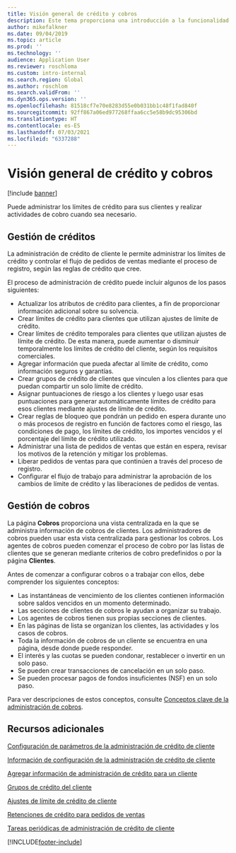 ```yaml
---
title: Visión general de crédito y cobros
description: Este tema proporciona una introducción a la funcionalidad de crédito y cobros.
author: mikefalkner
ms.date: 09/04/2019
ms.topic: article
ms.prod: ''
ms.technology: ''
audience: Application User
ms.reviewer: roschloma
ms.custom: intro-internal
ms.search.region: Global
ms.author: roschlom
ms.search.validFrom: ''
ms.dyn365.ops.version: ''
ms.openlocfilehash: 81518cf7e70e8283d55e0b031bb1c48f1fad840f
ms.sourcegitcommit: 92ff867a06ed977268ffaa6cc5e58b9dc95306bd
ms.translationtype: HT
ms.contentlocale: es-ES
ms.lasthandoff: 07/03/2021
ms.locfileid: "6337288"
---
```

# <a name="credit-and-collections-overview"></a>Visión general de crédito y cobros

[!include [banner](../includes/banner.md)]

Puede administrar los límites de crédito para sus clientes y realizar actividades de cobro cuando sea necesario.

## <a name="credit-management"></a>Gestión de créditos

La administración de crédito de cliente le permite administrar los límites de crédito y controlar el flujo de pedidos de ventas mediante el proceso de registro, según las reglas de crédito que cree.

El proceso de administración de crédito puede incluir algunos de los pasos siguientes:

- Actualizar los atributos de crédito para clientes, a fin de proporcionar información adicional sobre su solvencia.
- Crear límites de crédito para clientes que utilizan ajustes de límite de crédito.
- Crear límites de crédito temporales para clientes que utilizan ajustes de límite de crédito. De esta manera, puede aumentar o disminuir temporalmente los límites de crédito del cliente, según los requisitos comerciales.
- Agregar información que pueda afectar al límite de crédito, como información seguros y garantías.
- Crear grupos de crédito de clientes que vinculen a los clientes para que puedan compartir un solo límite de crédito.
- Asignar puntuaciones de riesgo a los clientes y luego usar esas puntuaciones para generar automáticamente límites de crédito para esos clientes mediante ajustes de límite de crédito.
- Crear reglas de bloqueo que pondrán un pedido en espera durante uno o más procesos de registro en función de factores como el riesgo, las condiciones de pago, los límites de crédito, los importes vencidos y el porcentaje del límite de crédito utilizado.
- Administrar una lista de pedidos de ventas que están en espera, revisar los motivos de la retención y mitigar los problemas.
- Liberar pedidos de ventas para que continúen a través del proceso de registro.
- Configurar el flujo de trabajo para administrar la aprobación de los cambios de límite de crédito y las liberaciones de pedidos de ventas.

## <a name="collections-management"></a>Gestión de cobros

La página **Cobros** proporciona una vista centralizada en la que se administra información de cobros de clientes. Los administradores de cobros pueden usar esta vista centralizada para gestionar los cobros. Los agentes de cobros pueden comenzar el proceso de cobro por las listas de clientes que se generan mediante criterios de cobro predefinidos o por la página **Clientes**.

Antes de comenzar a configurar cobros o a trabajar con ellos, debe comprender los siguientes conceptos:

- Las instantáneas de vencimiento de los clientes contienen información sobre saldos vencidos en un momento determinado.
- Las secciones de clientes de cobros le ayudan a organizar su trabajo.
- Los agentes de cobros tienen sus propias secciones de clientes.
- En las páginas de lista se organizan los clientes, las actividades y los casos de cobros.
- Toda la información de cobros de un cliente se encuentra en una página, desde donde puede responder.
- El interés y las cuotas se pueden condonar, restablecer o invertir en un solo paso.
- Se pueden crear transacciones de cancelación en un solo paso.
- Se pueden procesar pagos de fondos insuficientes (NSF) en un solo paso.

Para ver descripciones de estos conceptos, consulte [Conceptos clave de la administración de cobros](./cm-collections-concepts.md).

## <a name="additional-resources"></a>Recursos adicionales

[Configuración de parámetros de la administración de crédito de cliente](./cm-credit-mgmt-setup.md)

[Información de configuración de la administración de crédito de cliente](./cm-setup-information.md)

[Agregar información de administración de crédito para un cliente](./cm-add-credit-mgmt-information-customer.md)

[Grupos de crédito del cliente](./cm-customer-credit-groups.md)

[Ajustes de límite de crédito de cliente](./cm-credit-limit-adjustments.md)

[Retenciones de crédito para pedidos de ventas](./cm-sales-order-credit-holds.md)

[Tareas periódicas de administración de crédito de cliente](./cm-periodic-tasks.md)


[!INCLUDE[footer-include](../../includes/footer-banner.md)]